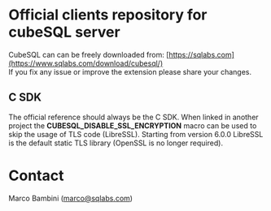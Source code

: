 # Official clients repository for cubeSQL server

CubeSQL can can be freely downloaded from: [https://sqlabs.com](https://www.sqlabs.com/download/cubesql/)<br />
If you fix any issue or improve the extension please share your changes.

## C SDK
The official reference should always be the C SDK.
When linked in another project the **CUBESQL_DISABLE_SSL_ENCRYPTION** macro can be used to skip the usage of TLS code (LibreSSL). 
Starting from version 6.0.0 LibreSSL is the default static TLS library (OpenSSL is no longer required).

# Contact
Marco Bambini (marco@sqlabs.com)
